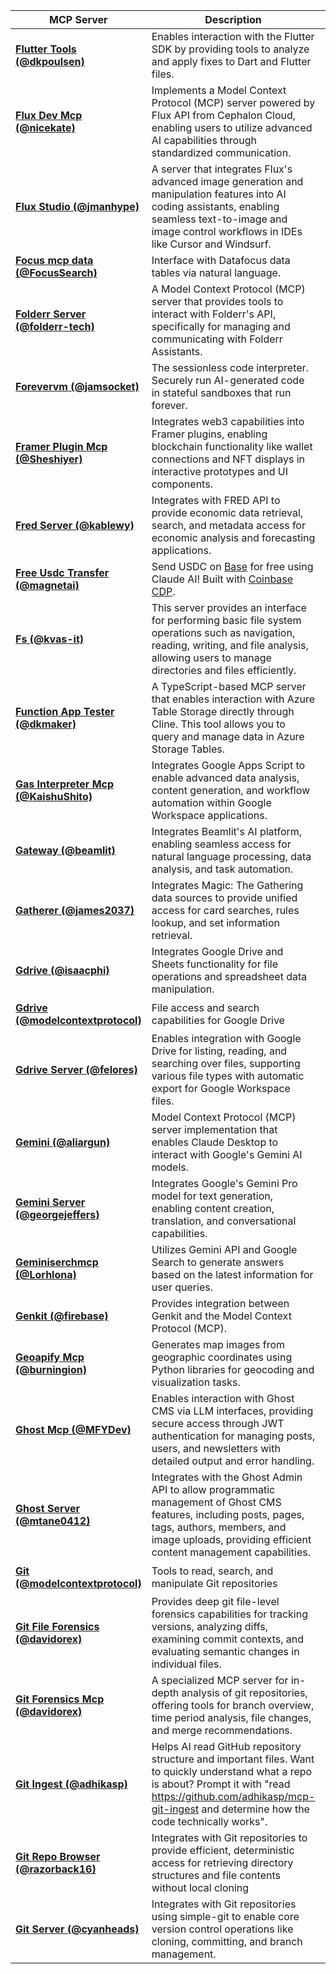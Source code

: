 | MCP Server                                                                                                                                                     | Description                                                                                                                                                                                                                                                                                                                    | Stars    | Last Updated         |
| -------------------------------------------------------------------------------------------------------------------------------------------------------------- | ------------------------------------------------------------------------------------------------------------------------------------------------------------------------------------------------------------------------------------------------------------------------------------------------------------------------------ | -------- | -------------------- |
| **[Flutter Tools (@dkpoulsen)](https://github.com/dkpoulsen/flutter-tools)**                                                                                   | Enables interaction with the Flutter SDK by providing tools to analyze and apply fixes to Dart and Flutter files.                                                                                                                                                                                                              | ⭐ 2     | 2025-02-19T05:47:48Z |
| **[Flux Dev Mcp (@nicekate)](https://github.com/nicekate/flux-dev-mcp)**                                                                                       | Implements a Model Context Protocol (MCP) server powered by Flux API from Cephalon Cloud, enabling users to utilize advanced AI capabilities through standardized communication.                                                                                                                                               | ⭐ 3     | 2025-02-21T08:49:27Z |
| **[Flux Studio (@jmanhype)](https://github.com/jmanhype/mcp-flux-studio)**                                                                                     | A server that integrates Flux's advanced image generation and manipulation features into AI coding assistants, enabling seamless text-to-image and image control workflows in IDEs like Cursor and Windsurf.                                                                                                                   | ⭐ 3     | 2025-02-20T14:49:54Z |
| **[Focus mcp data (@FocusSearch)](https://github.com/FocusSearch/focus_mcp_data)**                                                                             | Interface with Datafocus data tables via natural language.                                                                                                                                                                                                                                                                     | ⭐ 1     | 2025-02-21T06:37:05Z |
| **[Folderr Server (@folderr-tech)](https://github.com/folderr-tech/folderr-mcp-server)**                                                                       | A Model Context Protocol (MCP) server that provides tools to interact with Folderr's API, specifically for managing and communicating with Folderr Assistants.                                                                                                                                                                 | ⭐ 1     | 2024-12-24T05:03:13Z |
| **[Forevervm (@jamsocket)](https://github.com/jamsocket/forevervm)**                                                                                           | The sessionless code interpreter. Securely run AI-generated code in stateful sandboxes that run forever.                                                                                                                                                                                                                       | ⭐ 30    | 2025-02-20T02:28:01Z |
| **[Framer Plugin Mcp (@Sheshiyer)](https://github.com/Sheshiyer/framer-plugin-mcp)**                                                                           | Integrates web3 capabilities into Framer plugins, enabling blockchain functionality like wallet connections and NFT displays in interactive prototypes and UI components.                                                                                                                                                      | ⭐ 3     | 2025-02-06T16:23:44Z |
| **[Fred Server (@kablewy)](https://github.com/kablewy/fred-mcp-server)**                                                                                       | Integrates with FRED API to provide economic data retrieval, search, and metadata access for economic analysis and forecasting applications.                                                                                                                                                                                   | ⭐ 1     | 2024-12-25T14:05:38Z |
| **[Free Usdc Transfer (@magnetai)](https://github.com/magnetai/mcp-free-usdc-transfer)**                                                                       | Send USDC on [Base](https://base.org) for free using Claude AI! Built with [Coinbase CDP](https://docs.cdp.coinbase.com/mpc-wallet/docs/welcome).                                                                                                                                                                              | ⭐ 4     | 2025-02-13T12:08:04Z |
| **[Fs (@kvas-it)](https://github.com/kvas-it/mcp-server-fs)**                                                                                                  | This server provides an interface for performing basic file system operations such as navigation, reading, writing, and file analysis, allowing users to manage directories and files efficiently.                                                                                                                             | ⭐ 2     | 2025-02-07T18:13:45Z |
| **[Function App Tester (@dkmaker)](https://github.com/dkmaker/mcp-function-app-tester)**                                                                       | A TypeScript-based MCP server that enables interaction with Azure Table Storage directly through Cline. This tool allows you to query and manage data in Azure Storage Tables.                                                                                                                                                 | ⭐ 4     | 2025-01-16T18:01:22Z |
| **[Gas Interpreter Mcp (@KaishuShito)](https://github.com/KaishuShito/gas-interpreter-mcp)**                                                                   | Integrates Google Apps Script to enable advanced data analysis, content generation, and workflow automation within Google Workspace applications.                                                                                                                                                                              | ⭐ 0     | 2025-01-06T12:39:50Z |
| **[Gateway (@beamlit)](https://github.com/beamlit/mcp-gateway)**                                                                                               | Integrates Beamlit's AI platform, enabling seamless access for natural language processing, data analysis, and task automation.                                                                                                                                                                                                | ⭐ 0     | 2025-01-31T18:27:51Z |
| **[Gatherer (@james2037)](https://github.com/james2037/mcp-gatherer)**                                                                                         | Integrates Magic: The Gathering data sources to provide unified access for card searches, rules lookup, and set information retrieval.                                                                                                                                                                                         | ⭐ 0     | 2025-01-13T08:33:57Z |
| **[Gdrive (@isaacphi)](https://github.com/isaacphi/mcp-gdrive)**                                                                                               | Integrates Google Drive and Sheets functionality for file operations and spreadsheet data manipulation.                                                                                                                                                                                                                        | ⭐ 11    | 2025-02-21T00:40:07Z |
| **[Gdrive (@modelcontextprotocol)](https://github.com/modelcontextprotocol/servers/tree/main/src/gdrive)**                                                     | File access and search capabilities for Google Drive                                                                                                                                                                                                                                                                           | ⭐ 9794  | 2025-02-21T10:15:28Z |
| **[Gdrive Server (@felores)](https://github.com/felores/gdrive-mcp-server)**                                                                                   | Enables integration with Google Drive for listing, reading, and searching over files, supporting various file types with automatic export for Google Workspace files.                                                                                                                                                          | ⭐ 3     | 2025-01-15T14:22:24Z |
| **[Gemini (@aliargun)](https://github.com/aliargun/mcp-server-gemini)**                                                                                        | Model Context Protocol (MCP) server implementation that enables Claude Desktop to interact with Google's Gemini AI models.                                                                                                                                                                                                     | ⭐ 16    | 2025-02-19T16:01:04Z |
| **[Gemini Server (@georgejeffers)](https://github.com/georgejeffers/gemini-mcp-server)**                                                                       | Integrates Google's Gemini Pro model for text generation, enabling content creation, translation, and conversational capabilities.                                                                                                                                                                                             | ⭐ 0     | 2025-01-27T21:27:10Z |
| **[Geminiserchmcp (@Lorhlona)](https://github.com/Lorhlona/geminiserchMCP)**                                                                                   | Utilizes Gemini API and Google Search to generate answers based on the latest information for user queries.                                                                                                                                                                                                                    | ⭐ 16    | 2025-02-11T07:36:07Z |
| **[Genkit (@firebase)](https://github.com/firebase/genkit)**                                                                                                   | Provides integration between Genkit and the Model Context Protocol (MCP).                                                                                                                                                                                                                                                      | ⭐ 1120  | 2025-02-21T09:04:05Z |
| **[Geoapify Mcp (@burningion)](https://github.com/burningion/geoapify-mcp)**                                                                                   | Generates map images from geographic coordinates using Python libraries for geocoding and visualization tasks.                                                                                                                                                                                                                 | ⭐ 0     | 2025-01-14T22:37:03Z |
| **[Ghost Mcp (@MFYDev)](https://github.com/MFYDev/ghost-mcp)**                                                                                                 | Enables interaction with Ghost CMS via LLM interfaces, providing secure access through JWT authentication for managing posts, users, and newsletters with detailed output and error handling.                                                                                                                                  | ⭐ 13    | 2025-02-20T21:55:20Z |
| **[Ghost Server (@mtane0412)](https://github.com/mtane0412/ghost-mcp-server)**                                                                                 | Integrates with the Ghost Admin API to allow programmatic management of Ghost CMS features, including posts, pages, tags, authors, members, and image uploads, providing efficient content management capabilities.                                                                                                            | ⭐ 1     | 2025-02-20T11:47:15Z |
| **[Git (@modelcontextprotocol)](https://github.com/modelcontextprotocol/servers/tree/main/src/git)**                                                           | Tools to read, search, and manipulate Git repositories                                                                                                                                                                                                                                                                         | ⭐ 9794  | 2025-02-21T10:15:28Z |
| **[Git File Forensics (@davidorex)](https://github.com/davidorex/git-file-forensics)**                                                                         | Provides deep git file-level forensics capabilities for tracking versions, analyzing diffs, examining commit contexts, and evaluating semantic changes in individual files.                                                                                                                                                    | ⭐ 0     | 2025-02-05T04:27:26Z |
| **[Git Forensics Mcp (@davidorex)](https://github.com/davidorex/git-forensics-mcp)**                                                                           | A specialized MCP server for in-depth analysis of git repositories, offering tools for branch overview, time period analysis, file changes, and merge recommendations.                                                                                                                                                         | ⭐ 1     | 2025-02-07T02:55:32Z |
| **[Git Ingest (@adhikasp)](https://github.com/adhikasp/mcp-git-ingest)**                                                                                       | Helps AI read GitHub repository structure and important files. Want to quickly understand what a repo is about? Prompt it with "read https://github.com/adhikasp/mcp-git-ingest and determine how the code technically works".                                                                                                 | ⭐ 38    | 2025-02-21T05:34:41Z |
| **[Git Repo Browser (@razorback16)](https://github.com/razorback16/mcp-git-repo-browser)**                                                                     | Integrates with Git repositories to provide efficient, deterministic access for retrieving directory structures and file contents without local cloning                                                                                                                                                                        | ⭐ 0     | 2025-02-18T08:32:05Z |
| **[Git Server (@cyanheads)](https://github.com/cyanheads/git-mcp-server)**                                                                                     | Integrates with Git repositories using simple-git to enable core version control operations like cloning, committing, and branch management.                                                                                                                                                                                   | ⭐ 4     | 2025-02-13T11:45:27Z |